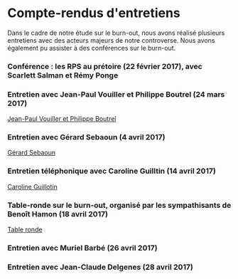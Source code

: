 # Compte-rendus d'entretiens 

Dans le cadre de notre étude sur le burn-out, nous avons réalisé plusieurs entretiens avec des acteurs majeurs de notre controverse. Nous avons également pu assister à des conférences sur le burn-out. 

### Conférence : les RPS au prétoire (22 février 2017), avec Scarlett Salman et Rémy Ponge  

### Entretien avec Jean-Paul Vouiller et Philippe Boutrel (24 mars 2017)

 <A HREF="entretien1.pdf" target="_blank">Jean-Paul Vouiller et Philippe Boutrel</A>

### Entretien avec Gérard Sebaoun (4 avril 2017) 

 <A HREF="entretien2.pdf" target="_blank">Gérard Sebaoun</A> 

### Entretien téléphonique avec Caroline Guilltin (14 avril 2017) 

 <A HREF="entretien3.pdf" target="_blank">Caroline Guillotin</A>

### Table-ronde sur le burn-out, organisé par les sympathisants de Benoît Hamon (18 avril 2017) 

<A HREF="conf2.pdf" target="_blank">Table ronde</A>

### Entretien avec Muriel Barbé (26 avril 2017) 

### Entretien avec Jean-Claude Delgenes (28 avril 2017) 
